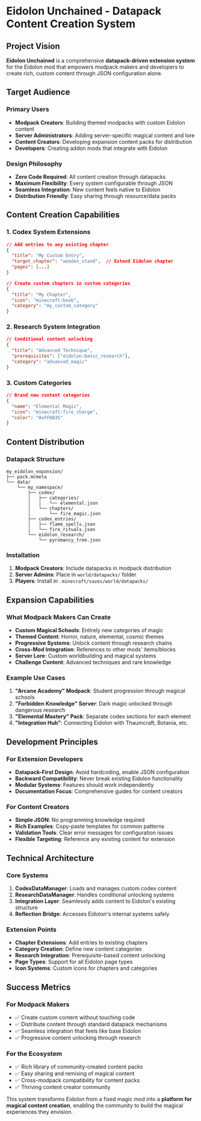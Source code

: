 # Eidolon Unchained - Datapack Content Creation System

## Project Vision

**Eidolon Unchained** is a comprehensive **datapack-driven extension system** for the Eidolon mod that empowers modpack makers and developers to create rich, custom content through JSON configuration alone.

## Target Audience

### Primary Users
- **Modpack Creators**: Building themed modpacks with custom Eidolon content
- **Server Administrators**: Adding server-specific magical content and lore
- **Content Creators**: Developing expansion content packs for distribution
- **Developers**: Creating addon mods that integrate with Eidolon

### Design Philosophy
- **Zero Code Required**: All content creation through datapacks
- **Maximum Flexibility**: Every system configurable through JSON
- **Seamless Integration**: New content feels native to Eidolon
- **Distribution Friendly**: Easy sharing through resource/data packs

## Content Creation Capabilities

### 1. Codex System Extensions
```json
// Add entries to any existing chapter
{
  "title": "My Custom Entry",
  "target_chapter": "wooden_stand",  // Extend Eidolon chapter
  "pages": [...]
}

// Create custom chapters in custom categories
{
  "title": "My Chapter",
  "icon": "minecraft:book",
  "category": "my_custom_category"
}
```

### 2. Research System Integration
```json
// Conditional content unlocking
{
  "title": "Advanced Technique",
  "prerequisites": ["eidolon:basic_research"],
  "category": "advanced_magic"
}
```

### 3. Custom Categories
```json
// Brand new content categories
{
  "name": "Elemental Magic",
  "icon": "minecraft:fire_charge",
  "color": "0xFF6B35"
}
```

## Content Distribution

### Datapack Structure
```
my_eidolon_expansion/
├── pack.mcmeta
└── data/
    └── my_namespace/
        ├── codex/
        │   ├── categories/
        │   │   └── elemental.json
        │   └── chapters/
        │       └── fire_magic.json
        ├── codex_entries/
        │   ├── flame_spells.json
        │   └── fire_rituals.json
        └── eidolon_research/
            └── pyromancy_tree.json
```

### Installation
1. **Modpack Creators**: Include datapacks in modpack distribution
2. **Server Admins**: Place in `world/datapacks/` folder
3. **Players**: Install in `.minecraft/saves/world/datapacks/`

## Expansion Capabilities

### What Modpack Makers Can Create
- **Custom Magical Schools**: Entirely new categories of magic
- **Themed Content**: Horror, nature, elemental, cosmic themes
- **Progressive Systems**: Unlock content through research chains
- **Cross-Mod Integration**: References to other mods' items/blocks
- **Server Lore**: Custom worldbuilding and magical systems
- **Challenge Content**: Advanced techniques and rare knowledge

### Example Use Cases
1. **"Arcane Academy" Modpack**: Student progression through magical schools
2. **"Forbidden Knowledge" Server**: Dark magic unlocked through dangerous research
3. **"Elemental Mastery" Pack**: Separate codex sections for each element
4. **"Integration Hub"**: Connecting Eidolon with Thaumcraft, Botania, etc.

## Development Principles

### For Extension Developers
- **Datapack-First Design**: Avoid hardcoding, enable JSON configuration
- **Backward Compatibility**: Never break existing Eidolon functionality
- **Modular Systems**: Features should work independently
- **Documentation Focus**: Comprehensive guides for content creators

### For Content Creators
- **Simple JSON**: No programming knowledge required
- **Rich Examples**: Copy-paste templates for common patterns
- **Validation Tools**: Clear error messages for configuration issues
- **Flexible Targeting**: Reference any existing content for extension

## Technical Architecture

### Core Systems
1. **CodexDataManager**: Loads and manages custom codex content
2. **ResearchDataManager**: Handles conditional unlocking systems
3. **Integration Layer**: Seamlessly adds content to Eidolon's existing structure
4. **Reflection Bridge**: Accesses Eidolon's internal systems safely

### Extension Points
- **Chapter Extensions**: Add entries to existing chapters
- **Category Creation**: Define new content categories
- **Research Integration**: Prerequisite-based content unlocking
- **Page Types**: Support for all Eidolon page types
- **Icon Systems**: Custom icons for chapters and categories

## Success Metrics

### For Modpack Makers
- ✅ Create custom content without touching code
- ✅ Distribute content through standard datapack mechanisms
- ✅ Seamless integration that feels like base Eidolon
- ✅ Progressive content unlocking through research

### For the Ecosystem
- ✅ Rich library of community-created content packs
- ✅ Easy sharing and remixing of magical content
- ✅ Cross-modpack compatibility for content packs
- ✅ Thriving content creator community

This system transforms Eidolon from a fixed magic mod into a **platform for magical content creation**, enabling the community to build the magical experiences they envision.
